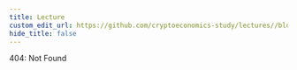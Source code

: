 ```yaml
---
title: Lecture
custom_edit_url: https://github.com/cryptoeconomics-study/lectures//blob/master/ch1/3.3/lecture.md
hide_title: false
---
```

<!-- This file is generated by /website/scripts/sync-util.js - changes will be overwritten! -->

404: Not Found
